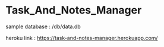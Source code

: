 # Task_And_Notes_Manager

sample database :  /db/data.db

heroku link : https://task-and-notes-manager.herokuapp.com/
